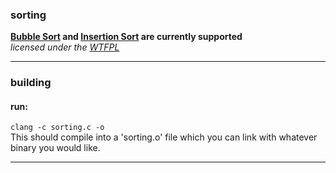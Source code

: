 ### sorting ###
__[Bubble Sort](http://en.wikipedia.org/wiki/Bubble_sort) and [Insertion Sort](http://en.wikipedia.org/wiki/Insertion_sort) are currently supported__  
_licensed under the <a href="http://sam.zoy.org/wtfpl/">WTFPL</a>_  

---
### building ###
#### run: ####
`clang -c sorting.c -o`  
This should compile into a 'sorting.o' file which you can link with whatever binary you would like.  

---
